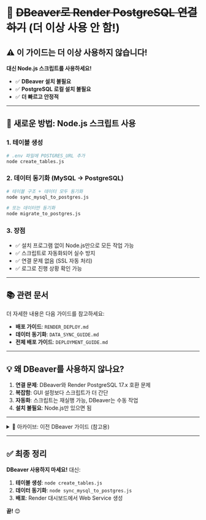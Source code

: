 # 📘 ~~DBeaver로 Render PostgreSQL 연결하기~~ (더 이상 사용 안 함!)

## ⚠️ 이 가이드는 더 이상 사용하지 않습니다!

**대신 Node.js 스크립트를 사용하세요!**

- ✅ **DBeaver 설치 불필요**
- ✅ **PostgreSQL 로컬 설치 불필요**
- ✅ **더 빠르고 안정적**

---

## 🚀 새로운 방법: Node.js 스크립트 사용

### 1. 테이블 생성

```bash
# .env 파일에 POSTGRES_URL 추가
node create_tables.js
```

### 2. 데이터 동기화 (MySQL → PostgreSQL)

```bash
# 테이블 구조 + 데이터 모두 동기화
node sync_mysql_to_postgres.js

# 또는 데이터만 동기화
node migrate_to_postgres.js
```

### 3. 장점

- ✅ 설치 프로그램 없이 Node.js만으로 모든 작업 가능
- ✅ 스크립트로 자동화되어 실수 방지
- ✅ 연결 문제 없음 (SSL 자동 처리)
- ✅ 로그로 진행 상황 확인 가능

---

## 📚 관련 문서

더 자세한 내용은 다음 가이드를 참고하세요:

- **배포 가이드**: `RENDER_DEPLOY.md`
- **데이터 동기화**: `DATA_SYNC_GUIDE.md`
- **전체 배포 가이드**: `DEPLOYMENT_GUIDE.md`

---

## 💡 왜 DBeaver를 사용하지 않나요?

1. **연결 문제**: DBeaver와 Render PostgreSQL 17.x 호환 문제
2. **복잡함**: GUI 설정보다 스크립트가 더 간단
3. **자동화**: 스크립트는 재실행 가능, DBeaver는 수동 작업
4. **설치 불필요**: Node.js만 있으면 됨

---

<details>
<summary>📖 아카이브: 이전 DBeaver 가이드 (참고용)</summary>

---

## 📋 준비 사항

### Render에서 PostgreSQL 생성 (먼저!)

1. **Render 대시보드** 접속: https://dashboard.render.com
2. **"New +"** → **"PostgreSQL"** 클릭
3. 설정:
   ```
   Name: moviereview-db
   Database: gallery_movie
   Region: Singapore
   PostgreSQL Version: 15
   Plan: Free
   ```
4. **"Create Database"** 클릭
5. 생성 완료 대기 (1~2분)

### 연결 정보 복사

PostgreSQL 생성 후 → **"Info"** 탭에서 다음 정보 확인:

```
Hostname: dpg-xxxxxxxxxxxxx-a.singapore-postgres.render.com
Port: 5432
Database: gallery_movie
Username: gallery_movie_user
Password: xxxxxxxxxxxxxxxxxxxx
```

**또는 External Database URL 복사:**

```
postgresql://gallery_movie_user:password@dpg-xxxxx.singapore-postgres.render.com/gallery_movie
```

---

## 🔌 DBeaver 연결 설정

### Step 1: 새 연결 생성

1. **DBeaver 실행**
2. 좌측 상단 **"New Database Connection"** 클릭 (플러그 아이콘)
   - 또는 메뉴: `Database` → `New Database Connection`

### Step 2: PostgreSQL 선택

1. **PostgreSQL** 아이콘 클릭
2. **"Next"** 클릭

### Step 3: 연결 정보 입력

**⚠️ 중요: URL 직접 붙여넣기 하지 마세요!**

Render의 **External Database URL**을 복사했다면:

```
postgresql://gallery_movie_user:60qe9Z60FWlZ...@dpg-d3ss6nq4d50c73eka5g0-a.singapore-postgres.render.com/gallery_movie
```

이 URL을 **각 필드로 분리**해서 입력해야 합니다!

**Main 탭:**

| 필드           | 값                    | 예시                                               |
| -------------- | --------------------- | -------------------------------------------------- |
| **Connect by** | `Host` 선택 (기본값)  | ⚪ Host ⭕ URL                                     |
| **Host**       | `@` 뒤, `/` 앞 부분   | `dpg-xxxxxxxxxxxx-a.singapore-postgres.render.com` |
| **Port**       | 기본값                | `5432`                                             |
| **Database**   | URL 맨 끝 부분        | `gallery_movie`                                    |
| **Username**   | `://` 뒤, `:` 앞 부분 | `gallery_movie_user`                               |
| **Password**   | `:` 뒤, `@` 앞 부분   | `60qe9Z60FWlZboU9b1pH...`                          |

**URL 파싱 방법:**

```
postgresql://gallery_movie_user:60qe9Z60FWlZ...@dpg-xxxxx.singapore-postgres.render.com/gallery_movie
           └─────Username────┘└───Password───┘└────────────Host──────────────────┘└─Database─┘
```

**✅ 당신의 실제 입력값 (스크린샷 기준):**

```
Host: dpg-d3ss6nq4d50c73eka5g0-a.singapore-postgres.render.com
Port: 5432
Database: gallery_movie
Username: gallery_movie_user
Password: 60qe9Z60FWlZboU9b1pHWOIunm5yjt7b@dpg-d3ss6nq4d50c73eka5g0-a (← 틀림! 아래 참고)
```

**⚠️ Password는 `@` 앞까지만!**

```
올바른 Password: 60qe9Z60FWlZboU9b1pHWOIunm5yjt7b
틀린 Password: 60qe9Z60FWlZboU9b1pHWOIunm5yjt7b@dpg-d3ss6nq4d50c73eka5g0-a...
                                                └──── 여기부터는 Host!
```

**체크박스:**

- ✅ Show all databases
- ✅ Save password

### Step 4: SSL 설정 (중요!)

**"SSL" 탭 클릭:**

```
☑️ Use SSL
SSL mode: require
```

Render PostgreSQL은 SSL 필수입니다!

### Step 5: 드라이버 다운로드

1. **"Test Connection"** 클릭
2. 처음이면 **"Download"** 클릭 (PostgreSQL JDBC 드라이버)
3. 다운로드 완료 후 자동으로 테스트

### Step 6: 연결 완료

- ✅ **"Connected"** 메시지 확인
- **"Finish"** 클릭

---

## 📊 테이블 생성하기

### Step 1: SQL 에디터 열기

1. DBeaver 좌측 **"Database Navigator"**에서
2. `moviereview-db` → `Databases` → `gallery_movie` 우클릭
3. **"SQL Editor"** → **"New SQL Script"** 선택

### Step 2: init_postgres.sql 실행

1. 프로젝트의 **`init_postgres.sql`** 파일 열기
2. **전체 내용 복사**
3. DBeaver SQL 에디터에 **붙여넣기**
4. **Ctrl+Enter** 또는 상단 **"Execute SQL Statement"** (▶) 클릭

### Step 3: 테이블 확인

좌측 Navigator에서:

```
moviereview-db
  └─ Databases
      └─ gallery_movie
          └─ Schemas
              └─ public
                  └─ Tables
                      ├─ users
                      ├─ reviews
                      ├─ posts
                      ├─ comments
                      ├─ review_likes
                      └─ post_likes
```

테이블 6개가 보이면 성공! ✅

---

## 🔍 연결 테스트

### 간단한 쿼리 실행

```sql
-- 테이블 목록 확인
SELECT table_name
FROM information_schema.tables
WHERE table_schema = 'public';

-- users 테이블 구조 확인
SELECT * FROM users LIMIT 1;
```

---

## 🐛 트러블슈팅

### 문제 1: "Connection refused" 오류

**원인:** SSL 미설정

**해결:**

1. 연결 설정 우클릭 → "Edit Connection"
2. SSL 탭 → "Use SSL" 체크
3. SSL mode: "require" 선택

### 문제 2: "Unable to parse URL" (당신의 에러!)

**에러 메시지:**

```
Unable to parse URL jdbc:postgresql://postgresql://gallery_movie_user:60qe9...
```

**원인:** URL이 중복되거나 잘못된 형식으로 입력됨

**해결 방법:**

1. **"Connect by"가 "URL"로 선택되어 있는지 확인**
   - ⚠️ **"Host"로 변경하세요!**
2. **Main 탭에서 각 필드 개별 입력:**

```
Connect by: Host (← 중요!)
Host: dpg-d3ss6nq4d50c73eka5g0-a.singapore-postgres.render.com
Port: 5432
Database: gallery_movie
Username: gallery_movie_user
Password: 60qe9Z60FWlZboU9b1pHWOIunm5yjt7b (← @dpg... 제외!)
```

3. **URL 필드는 비워두세요!**
   - DBeaver가 자동으로 생성합니다

### 문제 3: "Password authentication failed"

**원인:** 비밀번호 오류

**해결:**

1. Render 대시보드에서 비밀번호 재확인
2. Password에 `@dpg-...` 부분이 포함되지 않았는지 확인
3. 또는 "Reset Password" 후 새 비밀번호 입력

### 문제 4: "Database does not exist"

**원인:** 데이터베이스 이름 오류

**해결:**

- Database 이름을 정확히 `gallery_movie` 입력

### 문제 5: Port가 URL에 포함된 경우

**잘못된 URL 복사:**

```
postgresql://...@host:5432/gallery_movie
```

**해결:** Port는 URL에서 제외하고 별도 필드에 입력

```
Host: dpg-xxx.singapore-postgres.render.com (← :5432 제외!)
Port: 5432 (← 별도 입력)
```

### 문제 6: 드라이버 다운로드 실패

**해결:**

1. DBeaver 메뉴: `Database` → `Driver Manager`
2. PostgreSQL 선택 → "Download/Update" 클릭
3. 수동으로 다운로드

---

## 💡 유용한 팁

### 1. 여러 데이터베이스 연결 관리

DBeaver에서 동시에 관리 가능:

- ✅ 로컬 MySQL (localhost:3306)
- ✅ Render PostgreSQL (클라우드)

### 2. SQL 스크립트 저장

자주 쓰는 쿼리는 저장:

1. SQL 에디터에 쿼리 작성
2. 메뉴: `File` → `Save` → `backup_queries.sql`

### 3. 데이터 익스포트/임포트

**데이터 백업:**

1. 테이블 우클릭 → `Export Data`
2. Format: SQL INSERT

**데이터 복원:**

1. SQL 에디터에서 SQL 파일 실행

---

## 🎨 DBeaver 테마 설정 (선택)

보기 편한 다크 모드:

1. `Window` → `Preferences`
2. `General` → `Appearance`
3. Theme: `Dark`

DBeaver 관련 설정들...

</details>

---

## ✅ 최종 정리

**DBeaver 사용하지 마세요!** 대신:

1. **테이블 생성**: `node create_tables.js`
2. **데이터 동기화**: `node sync_mysql_to_postgres.js`
3. **배포**: Render 대시보드에서 Web Service 생성

**끝!** 😊
